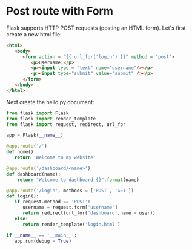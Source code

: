 # Post route with Form
Flask supports HTTP POST requests (posting an HTML form). Let's first create a new html file:
```html
<html>
   <body>
      <form action = "{{ url_for('login') }}" method = "post">
         <p>Username:</p>
         <p><input type = "text" name="username"/></p>
         <p><input type="submit" value="submit" /></p>
      </form>
   </body>
</html>
```
Next create the hello.py document:
```python
from flask import Flask
from flask import render_template
from flask import request, redirect, url_for

app = Flask(__name__)

@app.route('/')
def home():
   return 'Welcome to my website'

@app.route('/dashboard/<name>')
def dashboard(name):
    return "Welcome to dashboard {}".format(name)

@app.route('/login', methods = ['POST', 'GET'])
def login():
   if request.method == 'POST':
      username = request.form['username']
      return redirect(url_for('dashboard',name = user))
   else:
      return render_template('login.html')

if __name__ == '__main__':
   app.run(debug = True)
```